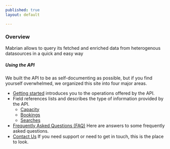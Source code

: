 ```yaml
---
published: true
layout: default

---
```

### Overview 

Mabrian allows to query its fetched and enriched data from heterogenous datasources in a quick and easy way


##### Using the API
We built the API to be as self-documenting as possible, but if you find yourself overwhelmed, we organized this site into four major areas.

- [Getting started](getting_started.html) introduces you to the operations offered by the API.
- Field references lists and describes the type of information provided by the API.
  - [Capacity](fields.html)
  - [Bookings](fields.html)
  - [Searches](fields.html)
- [Frequently Asked Questions (FAQ)](FAQ.html) Here are answers to some frequently asked questions.
- [Contact Us](contact_us.html) If you need support or need to get in touch, this is the place to look.


<body id="overview"></body>
